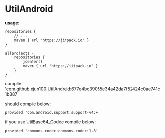 # UtilAndroid
**usage:**

    repositories {
    	// ...
    	maven { url "https://jitpack.io" }
    }

    allprojects {
    	repositories {
    		jcenter()
    		maven { url "https://jitpack.io" }
    	}
    }


compile 'com.github.djun100:UtilAndroid:677e4bc39055e34a42da7f52424c0ae741c1b387'

should compile below:

    provided 'com.android.support:support-v4:+'

if you use UtilBase64_Codec compile below:

    provided 'commons-codec:commons-codec:1.8'